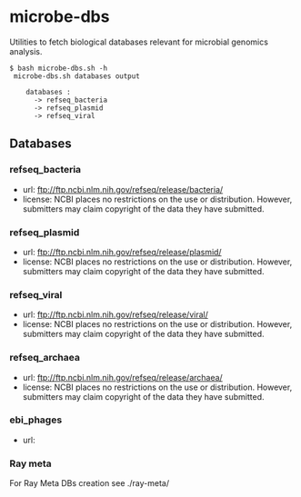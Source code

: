 # microbe-dbs

Utilities to fetch biological databases relevant for microbial genomics analysis.

```
$ bash microbe-dbs.sh -h
 microbe-dbs.sh databases output
    
    databases :
      -> refseq_bacteria
      -> refseq_plasmid
      -> refseq_viral

```

## Databases

### refseq_bacteria
* url: ftp://ftp.ncbi.nlm.nih.gov/refseq/release/bacteria/
* license: NCBI places no restrictions on the use or distribution. However, submitters may claim copyright of the data they have submitted.

### refseq_plasmid 
* url: ftp://ftp.ncbi.nlm.nih.gov/refseq/release/plasmid/
* license: NCBI places no restrictions on the use or distribution. However, submitters may claim copyright of the data they have submitted.

### refseq_viral
* url: ftp://ftp.ncbi.nlm.nih.gov/refseq/release/viral/
* license: NCBI places no restrictions on the use or distribution. However, submitters may claim copyright of the data they have submitted.

### refseq_archaea
* url: ftp://ftp.ncbi.nlm.nih.gov/refseq/release/archaea/
* license: NCBI places no restrictions on the use or distribution. However, submitters may claim copyright of the data they have submitted.

### ebi_phages
* url: 



### Ray meta

For Ray Meta DBs creation see ./ray-meta/
